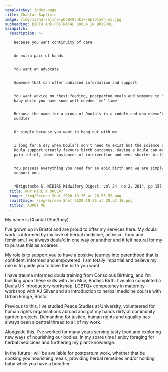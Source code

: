 ```yaml
---
templateKey: index-page
title: Chantal Baptiste
image: /img/ivana-cajina-wDb8v95nkak-unsplash-sq.jpg
subheading: BIRTH AND POSTNATAL DOULA IN BRISTOL.
mainpitch:
  description: >-

    Because you want continuity of care


    An extra pair of hands


    You want an advocate


    Someone that can offer unbiased information and support


    You want advice on chest feeding, postpartum meals and someone to hold the
    baby while you have some well needed ‘me’ time


    Because the name for a group of Doula’s is a cuddle and who doesn’t like a
    cuddle?


    Or simply because you want to hang out with me


    I long for a day when Doula’s don’t need to exist but the science shows that
    Doula support greatly favours birth outcomes. Having a Doula can mean less
    pain relief, lower instances of intervention and even shorter births*.


    You possess everything you need for an epic birth and we are simply here to
    support you.


    *Brigstocke S. MIDIRS Midwifery Digest, vol 24, no 2, 2014, pp 157-160
  title: WHY HIRE A DOULA?
  image: /img/Screen Shot 2020-10-26 at 20.53.59.png
  smallImage: /img/Screen Shot 2020-10-26 at 20.52.10.png
  title2: ABOUT ME
---
```

My name is Chantal (She/they).

I’ve grown up in Bristol and are proud to offer my services here. My doula work is informed by my love of herbal medicine, activism, food and feminism. I've always doula'd in one way or another and it felt natural for my to pursue this as a career.

My role is to support you to have a positive journey into parenthood that is confident, informed and empowered. I am totally impartial and believe my role is to guide you to have the birth you want.

I have trauma informed doula training from Conscious Birthing, and I’m building upon these skills with Jen Muir, Badass Birth. I’ve also completed a Doula UK introductory workshop, LGBTQ+ competency in maternity workshop with AJ Silver and an introduction to herbal medicine course with Urban Fringe, Bristol.

Previous to this, I’ve studied Peace Studies at University, volunteered for human rights organisations abroad and got my hands dirty at community garden projects. Demanding for justice, human rights and equality has always been a central thread to all of my work.

Alongside this, I've worked for many years serving tasty food and exploring new ways of nourishing our bodies. In my spare time I enjoy foraging for herbal medicines and furthering my plant knowledge.\
\
In the future I will be available for postpartum work, whether that be cooking you nourishing meals, providing herbal remedies and/or holding baby while you have a breather.
